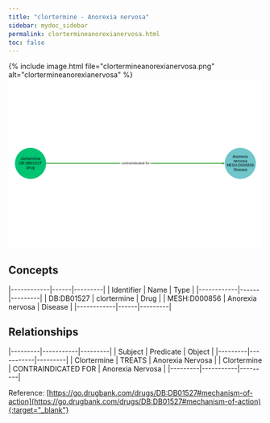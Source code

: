 ```yaml
---
title: "clortermine - Anorexia nervosa"
sidebar: mydoc_sidebar
permalink: clortermineanorexianervosa.html
toc: false 
---
```


{% include image.html file="clortermineanorexianervosa.png" alt="clortermineanorexianervosa" %}![Path Visualization](/images/clortermineanorexianervosa.png)

## Concepts

|------------|------|---------|
| Identifier | Name | Type    |
|------------|------|---------|
| DB:DB01527 | clortermine | Drug |
| MESH:D000856 | Anorexia nervosa | Disease |
|------------|------|---------|

## Relationships

|---------|-----------|---------|
| Subject | Predicate | Object  |
|---------|-----------|---------|
| Clortermine | TREATS | Anorexia Nervosa |
| Clortermine | CONTRAINDICATED FOR | Anorexia Nervosa |
|---------|-----------|---------|

Reference: [https://go.drugbank.com/drugs/DB:DB01527#mechanism-of-action](https://go.drugbank.com/drugs/DB:DB01527#mechanism-of-action){:target="_blank"}